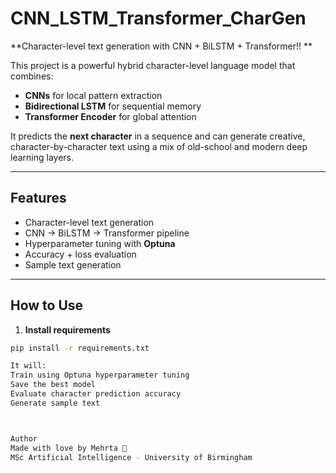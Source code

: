 # CNN_LSTM_Transformer_CharGen  
**Character-level text generation with CNN + BiLSTM + Transformer!! **

This project is a powerful hybrid character-level language model that combines:
- **CNNs** for local pattern extraction  
- **Bidirectional LSTM** for sequential memory  
- **Transformer Encoder** for global attention  

It predicts the **next character** in a sequence and can generate creative, character-by-character text using a mix of old-school and modern deep learning layers.

---

##  Features

- Character-level text generation  
- CNN → BiLSTM → Transformer pipeline  
- Hyperparameter tuning with **Optuna**  
- Accuracy + loss evaluation  
- Sample text generation  

---

## How to Use

1. **Install requirements**  
```bash
pip install -r requirements.txt

It will:
Train using Optuna hyperparameter tuning
Save the best model
Evaluate character prediction accuracy
Generate sample text



Author
Made with love by Mehrta 💫
MSc Artificial Intelligence - University of Birmingham

